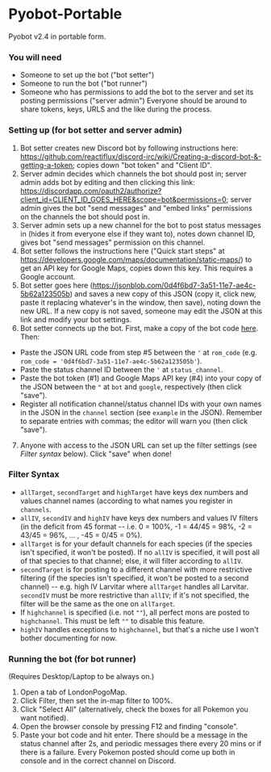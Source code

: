 # Pyobot-Portable

Pyobot v2.4 in portable form.

### You will need
- Someone to set up the bot ("bot setter")
- Someone to run the bot ("bot runner")
- Someone who has permissions to add the bot to the server and set its posting permissions ("server admin")
Everyone should be around to share tokens, keys, URLS and the like during the process.

### Setting up (for bot setter and server admin)
1. Bot setter creates new Discord bot by following instructions here: https://github.com/reactiflux/discord-irc/wiki/Creating-a-discord-bot-&-getting-a-token; copies down "bot token" and "Client ID".
2. Server admin decides which channels the bot should post in; server admin adds bot by editing and then clicking this link: https://discordapp.com/oauth2/authorize?client_id=CLIENT_ID_GOES_HERE&scope=bot&permissions=0; server admin gives the bot "send messages" and "embed links" permissions on the channels the bot should post in.
3. Server admin sets up a new channel for the bot to post status messages in (hides it from everyone else if they want to), notes down channel ID, gives bot "send messages" permission on this channel.
4. Bot setter follows the instructions here ("Quick start steps" at https://developers.google.com/maps/documentation/static-maps/) to get an API key for Google Maps, copies down this key. This requires a Google account.
5. Bot setter goes here (https://jsonblob.com/0d4f6bd7-3a51-11e7-ae4c-5b62a123505b) and saves a new copy of this JSON (copy it, click new, paste it replacing whatever's in the window, then save), noting down the new URL. If a new copy is not saved, someone may edit the JSON at this link and modify your bot settings.
6. Bot setter connects up the bot. First, make a copy of the bot code [here](https://github.com/Pyorot/Pyobot-Portable/blob/master/discord%20bot%202.4%20public.js). Then:
  - Paste the JSON URL code from step #5 between the `'` at `rom_code` (e.g. `rom_code = '0d4f6bd7-3a51-11e7-ae4c-5b62a123505b'`).
  - Paste the status channel ID between the `'` at `status_channel`.
  - Paste the bot token (#1) and Google Maps API key (#4) into your copy of the JSON between the `"` at `bot` and `google`, respectively (then click "save").
  - Register all notification channel/status channel IDs with your own names in the JSON in the `channel` section (see `example` in the JSON). Remember to separate entries with commas; the editor will warn you (then click "save").
7. Anyone with access to the JSON URL can set up the filter settings (see *Filter syntax* below). Click "save" when done!

### Filter Syntax
- `allTarget`, `secondTarget` and `highTarget` have keys dex numbers and values channel names (according to what names you register in `channels`.
- `allIV`, `secondIV` and `highIV` have keys dex numbers and values IV filters (in the deficit from 45 format -- i.e. 0 = 100%, -1 = 44/45 = 98%, -2 = 43/45 = 96%, ... , -45 = 0/45 = 0%).
- `allTarget` is for your default channels for each species (if the species isn't specified, it won't be posted). If no `allIV` is specified, it will post all of that species to that channel; else, it will filter according to `allIV`.
- `secondTarget` is for posting to a different channel with more restrictive filtering (if the species isn't specified, it won't be posted to a second channel) -- e.g. high IV Larvitar where `allTarget` handles all Larvitar. `secondIV` must be more restrictive than `allIV`; if it's not specified, the filter will be the same as the one on `allTarget`.
- If `highchannel` is specified (i.e. not `""`), all perfect mons are posted to `highchannel`. This must be left `""` to disable this feature.
- `highIV` handles exceptions to `highchannel`, but that's a niche use I won't bother documenting for now.

### Running the bot (for bot runner)
(Requires Desktop/Laptop to be always on.)
1. Open a tab of LondonPogoMap.
2. Click Filter, then set the in-map filter to 100%.
3. Click "Select All" (alternatively, check the boxes for all Pokemon you want notified).
4. Open the browser console by pressing F12 and finding "console".
5. Paste your bot code and hit enter. There should be a message in the status channel after 2s, and periodic messages there every 20 mins or if there is a failure. Every Pokemon posted should come up both in console and in the correct channel on Discord.

